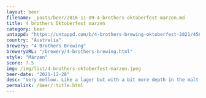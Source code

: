 ```yaml
---
layout: beer
filename: _posts/beer/2016-11-09-4-brothers-oktoberfest-marzen.md
title: 4 brothers Oktoberfest marzen
category: beer
untappd: "https://untappd.com/b/4-brothers-brewing-oktoberfest-2021/4560929"
country: "Australia"
brewery: "4 Brothers Brewing"
breweryURL: "/brewery/4-brothers-brewing.html"
style: "Märzen"
score: 7.5
img: /img/list/4-brothers-oktoberfest-marzen.jpeg
beer-date: "2021-12-28"
desc: "Very mellow. Like a lager but with a bit more depth in the malt and less harsh bitterness. Has a very faint hint of spices"
permalink: /beer/:title.html
---
```

